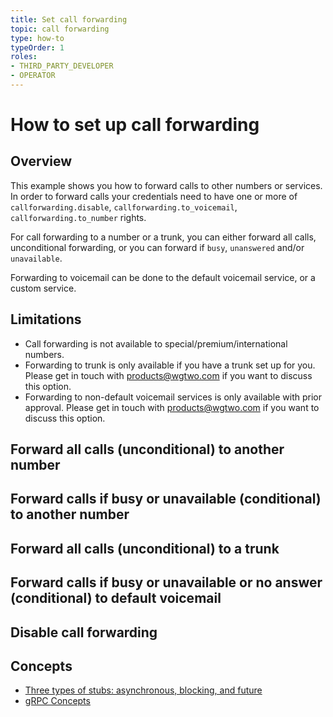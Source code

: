 ```yaml
---
title: Set call forwarding
topic: call forwarding
type: how-to
typeOrder: 1
roles:
- THIRD_PARTY_DEVELOPER
- OPERATOR
---
```


# How to set up call forwarding

## Overview
This example shows you how to forward calls to other numbers or services. In order to forward calls
your credentials need to have one or more of `callforwarding.disable`, `callforwarding.to_voicemail`,
`callforwarding.to_number` rights.

For call forwarding to a number or a trunk, you can either forward all calls, unconditional
forwarding, or you can forward if `busy`, `unanswered` and/or `unavailable`.

Forwarding to voicemail can be done to the default voicemail service, or a custom service.

## Limitations
* Call forwarding is not available to special/premium/international numbers.
* Forwarding to trunk is only available if you have a trunk set up for you. Please get in touch with
  [products@wgtwo.com](mailto:products@wgtwo.com?subject=%5BAPI%5D%20Trunk%20Forwarding) if you want
  to discuss this option.
* Forwarding to non-default voicemail services is only available with prior approval. Please get in
  touch with [products@wgtwo.com](mailto:products@wgtwo.com?subject=%5BAPI%5D%20Voicemail)
  if you want to discuss this option.


<DemoConfigurer />

## Forward all calls (unconditional) to another number

<CodeSnippet
grpcurlOperator="https://github.com/working-group-two/docs.wgtwo.com/blob/master/examples/grpcurl/operator/forwarding/unconditional_to_number.sh"
grpcurlThirdpartydev="https://github.com/working-group-two/docs.wgtwo.com/blob/master/examples/grpcurl/thirdpartydev/forwarding/unconditional_to_number.sh"
:kotlinDeps="['data-grpc', 'utils-grpc']"
kotlinOperator="https://github.com/working-group-two/docs.wgtwo.com/blob/master/examples/kotlin/operator/forwarding/src/main/kotlin/com/wgtwo/examples/operator/forwarding/UnconditionalCallForwardingToNumber.kt"
kotlinThirdpartydev="https://github.com/working-group-two/docs.wgtwo.com/blob/master/examples/kotlin/thirdpartydev/forwarding/src/main/kotlin/com/wgtwo/examples/thirdpartydev/forwarding/UnconditionalCallForwardingToNumber.kt"
/>


## Forward calls if busy or unavailable (conditional) to another number

<CodeSnippet
grpcurlOperator="https://github.com/working-group-two/docs.wgtwo.com/blob/master/examples/grpcurl/operator/forwarding/conditional_to_number.sh"
grpcurlThirdpartydev="https://github.com/working-group-two/docs.wgtwo.com/blob/master/examples/grpcurl/thirdpartydev/forwarding/conditional_to_number.sh"
:kotlinDeps="['data-grpc', 'utils-grpc']"
kotlinOperator="https://github.com/working-group-two/docs.wgtwo.com/blob/master/examples/kotlin/operator/forwarding/src/main/kotlin/com/wgtwo/examples/operator/forwarding/ConditionalCallForwardingToNumber.kt"
kotlinThirdpartydev="https://github.com/working-group-two/docs.wgtwo.com/blob/master/examples/kotlin/thirdpartydev/forwarding/src/main/kotlin/com/wgtwo/examples/thirdpartydev/forwarding/ConditionalCallForwardingToNumber.kt"
/>


## Forward all calls (unconditional) to a trunk

<CodeSnippet
grpcurlOperator="https://github.com/working-group-two/docs.wgtwo.com/blob/master/examples/grpcurl/operator/forwarding/unconditional_to_trunk.sh"
grpcurlThirdpartydev="https://github.com/working-group-two/docs.wgtwo.com/blob/master/examples/grpcurl/thirdpartydev/forwarding/unconditional_to_trunk.sh"
:kotlinDeps="['data-grpc', 'utils-grpc']"
kotlinOperator="https://github.com/working-group-two/docs.wgtwo.com/blob/master/examples/kotlin/operator/forwarding/src/main/kotlin/com/wgtwo/examples/operator/forwarding/UnconditionalCallForwardingToTrunk.kt"
kotlinThirdpartydev="https://github.com/working-group-two/docs.wgtwo.com/blob/master/examples/kotlin/thirdpartydev/forwarding/src/main/kotlin/com/wgtwo/examples/thirdpartydev/forwarding/UnconditionalCallForwardingToTrunk.kt"
/>


## Forward calls if busy or unavailable or no answer (conditional) to default voicemail

<CodeSnippet
grpcurlOperator="https://github.com/working-group-two/docs.wgtwo.com/blob/master/examples/grpcurl/operator/forwarding/conditional_to_voicemail.sh"
grpcurlThirdpartydev="https://github.com/working-group-two/docs.wgtwo.com/blob/master/examples/grpcurl/thirdpartydev/forwarding/conditional_to_voicemail.sh"
:kotlinDeps="['data-grpc', 'utils-grpc']"
kotlinOperator="https://github.com/working-group-two/docs.wgtwo.com/blob/master/examples/kotlin/operator/forwarding/src/main/kotlin/com/wgtwo/examples/operator/forwarding/ConditionalCallForwardingToVoicemail.kt"
kotlinThirdpartydev="https://github.com/working-group-two/docs.wgtwo.com/blob/master/examples/kotlin/thirdpartydev/forwarding/src/main/kotlin/com/wgtwo/examples/thirdpartydev/forwarding/ConditionalCallForwardingToVoicemail.kt"
/>


## Disable call forwarding

<CodeSnippet
grpcurlOperator="https://github.com/working-group-two/docs.wgtwo.com/blob/master/examples/grpcurl/operator/forwarding/disable.sh"
grpcurlThirdpartydev="https://github.com/working-group-two/docs.wgtwo.com/blob/master/examples/grpcurl/thirdpartydev/forwarding/disable.sh"
:kotlinDeps="['data-grpc', 'utils-grpc']"
kotlinOperator="https://github.com/working-group-two/docs.wgtwo.com/blob/master/examples/kotlin/operator/forwarding/src/main/kotlin/com/wgtwo/examples/operator/forwarding/DisableCallForwarding.kt"
kotlinThirdpartydev="https://github.com/working-group-two/docs.wgtwo.com/blob/master/examples/kotlin/thirdpartydev/forwarding/src/main/kotlin/com/wgtwo/examples/thirdpartydev/forwarding/DisableCallForwarding.kt"
/>

## Concepts
* [Three types of stubs: asynchronous, blocking, and future](https://grpc.io/docs/reference/java/generated-code/)
* [gRPC Concepts](https://grpc.io/docs/guides/concepts/)
